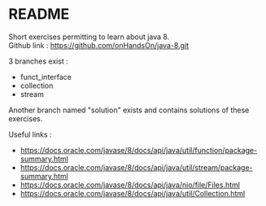 # README #

Short exercises permitting to learn about java 8.  
Github link : https://github.com/onHandsOn/java-8.git  

3 branches exist :  
  - funct_interface
  - collection
  - stream

Another branch named "solution" exists and contains solutions of these exercises.

Useful links :  

 - https://docs.oracle.com/javase/8/docs/api/java/util/function/package-summary.html  
 - https://docs.oracle.com/javase/8/docs/api/java/util/stream/package-summary.html  
 - https://docs.oracle.com/javase/8/docs/api/java/nio/file/Files.html   
 - https://docs.oracle.com/javase/8/docs/api/java/util/Collection.html  
